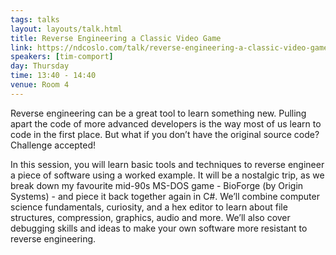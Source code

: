 ```yaml
---
tags: talks
layout: layouts/talk.html
title: Reverse Engineering a Classic Video Game
link: https://ndcoslo.com/talk/reverse-engineering-a-classic-video-game/
speakers: [tim-comport]
day: Thursday
time: 13:40 - 14:40
venue: Room 4
---
```

Reverse engineering can be a great tool to learn something new. Pulling apart the code of more advanced developers is the way most of us learn to code in the first place. But what if you don’t have the original source code? Challenge accepted!

In this session, you will learn basic tools and techniques to reverse engineer a piece of software using a worked example. It will be a nostalgic trip, as we break down my favourite mid-90s MS-DOS game - BioForge (by Origin Systems) - and piece it back together again in C#. We’ll combine computer science fundamentals, curiosity, and a hex editor to learn about file structures, compression, graphics, audio and more. We’ll also cover debugging skills and ideas to make your own software more resistant to reverse engineering.